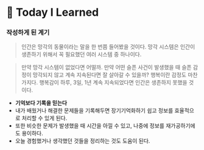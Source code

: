 # 📌 Today I Learned

### 작성하게 된 계기

> 인간은 망각의 동물이라는 말을 한 번쯤 들어봤을 것이다. 망각 시스템은 인간이 생존하기 위해서 꼭 필요했던 여러 시스템 중 하나이다. 

 > 만약 망각 시스템이 없었다면 어떨까. 만약 어떤 슬픈 사건이 발생했을 때 슬픈 감정이 망각되지 않고 계속 지속된다면 잘 살아갈 수 있을까?
   행복이란 감정도 마찬가지다. 행복감이 하루, 3일, 1년 계속 지속되었다면 인간은 생존하지 못했을 것이다. 

+ **기억보다 기록을 믿는다**
+ 내가 배웠거나 해결한 문제들을 기록해두면 장기기억화하기 쉽고 정보를 효율적으로 처리할 수 있게 된다. 
+ 또한 비슷한 문제가 발생했을 때 시간을 아낄 수 있고, 나중에 정보를 재가공하기에도 용이하다.
+ 오늘 경험했거나 생각했던 것들을 정리하는 것도 도움이 된다.
